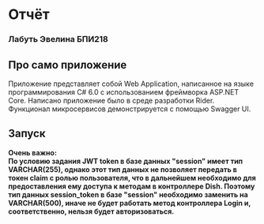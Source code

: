 # Отчёт
### Лабуть Эвелина БПИ218
## Про само приложение 
Приложение представляет собой Web Application, написанное на языке программирования С# 6.0 с использованием фреймворка ASP.NET Core.
Написано приложение было в среде разработки Rider.
Функционал микросервисов демонстрируется с помощью Swagger UI.
## Запуск 
**Очень важно:  
По условию задания JWT token в базе данных "session" имеет тип VARCHAR(255), однако этот тип данных не позволяет передать в токен claim  с ролью пользователя, что в дальнейшем необходимо для предоставления ему доступа к методам в контроллере Dish. Поэтому тип данных   session_token в базе "session" необходимо заменить на VARCHAR(500), иначе не будет работать метод контроллера Login и, соответственно,   нельзя будет авторизоваться.**



